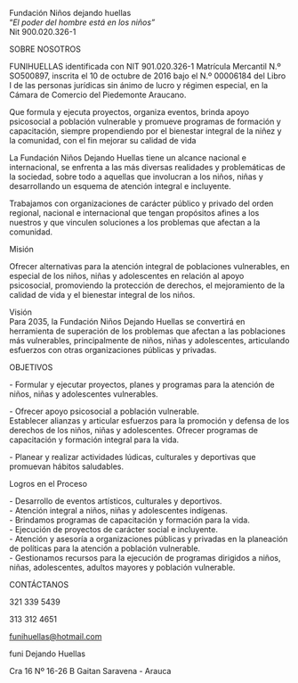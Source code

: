   
Fundación Niños dejando huellas  
“*El poder del hombre está en los niños”*  
Nit 900.020.326-1

SOBRE NOSOTROS 

FUNIHUELLAS identificada con NIT 901.020.326-1 Matrícula Mercantil N.º SO500897, inscrita el 10 de octubre de 2016 bajo el N.º 00006184 del Libro I de las personas jurídicas sin ánimo de lucro y régimen especial, en la Cámara de Comercio del Piedemonte Araucano. 

Que formula y ejecuta proyectos, organiza eventos, brinda apoyo psicosocial a población vulnerable y promueve programas de formación y capacitación, siempre propendiendo por el bienestar integral de la niñez y la comunidad, con el fin mejorar su calidad de vida

La Fundación Niños Dejando Huellas tiene un alcance nacional e internacional, se enfrenta a las más diversas realidades y problemáticas de la sociedad, sobre todo a aquellas que involucran a los niños, niñas y desarrollando un esquema de atención integral e incluyente. 

Trabajamos con organizaciones de carácter público y privado del orden regional, nacional e internacional que tengan propósitos afines a los nuestros y que vinculen soluciones a los problemas que afectan a la comunidad. 

Misión

Ofrecer alternativas para la atención integral de poblaciones vulnerables, en especial de los niños, niñas y adolescentes en relación al apoyo psicosocial, promoviendo la protección de derechos, el mejoramiento de la calidad de vida y el bienestar integral de los niños. 

Visión   
Para 2035, la Fundación Niños Dejando Huellas se convertirá en herramienta de superación de los problemas que afectan a las poblaciones más vulnerables, principalmente de niños, niñas y adolescentes, articulando esfuerzos con otras organizaciones públicas y privadas. 

OBJETIVOS 

\- Formular y ejecutar proyectos, planes y programas para la atención de niños, niñas y adolescentes vulnerables. 

\- Ofrecer apoyo psicosocial a población vulnerable.   
Establecer alianzas y articular esfuerzos para la promoción y defensa de los derechos de los niños, niñas y adolescentes. Ofrecer programas de capacitación y formación integral para la vida. 

\- Planear y realizar actividades lúdicas, culturales y deportivas que promuevan hábitos saludables. 

Logros en el Proceso 

\- Desarrollo de eventos artísticos,  culturales y deportivos.   
\- Atención integral a niños, niñas y adolescentes indígenas.  
\- Brindamos programas de capacitación y formación para la vida.   
\- Ejecución de proyectos de carácter social e incluyente.   
\- Atención y asesoría a organizaciones públicas y privadas en la planeación de políticas para la atención a población vulnerable.   
\- Gestionamos recursos para la ejecución de programas dirigidos a niños, niñas, adolescentes, adultos mayores y población vulnerable. 

CONTÁCTANOS

321 339 5439

313 312 4651

funihuellas@hotmail.com

funi Dejando Huellas

Cra 16 Nº 16-26 B Gaitan Saravena \- Arauca